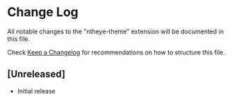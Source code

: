 # Change Log

All notable changes to the "ntheye-theme" extension will be documented in this file.

Check [Keep a Changelog](http://keepachangelog.com/) for recommendations on how to structure this file.

## [Unreleased]

- Initial release

